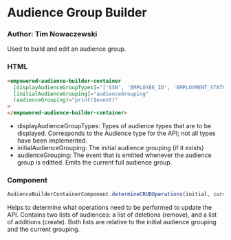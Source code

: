 # Audience Group Builder

### Author: Tim Nowaczewski

Used to build and edit an audience group.

### HTML

```html
<empowered-audience-builder-container
  [displayAudienceGroupTypes]="['SSN', 'EMPLOYEE_ID', 'EMPLOYMENT_STATUS', 'CLAZZ', 'REGION', 'ENROLLMENT_PLAN']"
  [initialAudienceGrouping]="audienceGrouping"
  (audienceGrouping)="print($event)"
>
</empowered-audience-builder-container>
```

- displayAudienceGroupTypes: Types of audience types that are to be displayed. Corresponds to the Audience type for the API; not all types have been implemented.
- initialAudienceGrouping: The initial audience grouping (if it exists)
- audienceGrouping: The event that is emitted whenever the audience group is editted. Emits the current full audience group.

### Component

```javascript
AudienceBuilderContainerComponent.determineCRUDOperations(initial, current);
```

Helps to determine what operations need to be performed to update the API. Contains two lists of audiences: a list of deletions (remove), and a list of additions (create). Both lists are relative to the initial audience grouping and the current grouping.

